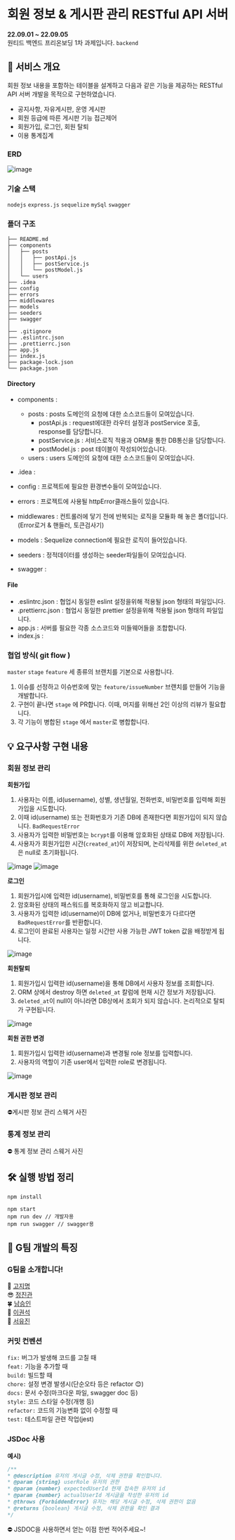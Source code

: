 # 회원 정보 & 게시판 관리 RESTful API 서버
**22.09.01 ~ 22.09.05**   
원티드 백엔드 프리온보딩 1차 과제입니다. `backend`
## 🌱 서비스 개요
회원 정보 내용을 포함하는 테이블을 설계하고 다음과 같은 기능을 제공하는 RESTful API 서버 개발을 목적으로 구현하였습니다.

- 공지사항, 자유게시판, 운영 게시판
- 회원 등급에 따른 게시판 기능 접근제어
- 회원가입, 로그인, 회원 탈퇴
- 이용 통계집계
### ERD

![image](https://user-images.githubusercontent.com/50348197/188470317-17512323-9cc4-4c7f-a4a0-899035d5f29c.png)
### 기술 스택
`nodejs` `express.js` `sequelize` `mySql` `swagger`

### 폴더 구조
```.
├── README.md
├── components
│   ├── posts
│   │   ├── postApi.js
│   │   ├── postService.js
│   │   └── postModel.js
│   └── users
├── .idea
├── config
├── errors
├── middlewares
├── models
├── seeders
├── swagger
│
├── .gitignore
├── .eslintrc.json
├── .prettierrc.json
├── app.js
├── index.js
├── package-lock.json
└── package.json
```
#### Directory
* components : 
    * posts : posts 도메인의 요청에 대한 소스코드들이 모여있습니다.
      * postApi.js : request에대한 라우터 설정과 postService 호출, response를 담당합니다.
      * postService.js : 서비스로직 적용과 ORM을 통한 DB통신을 담당합니다.
      * postModel.js : post 테이블이 작성되어있습니다.
    * users : users 도메인의 요청에 대한 소스코드들이 모여있습니다.

* .idea : 
* config : 프로젝트에 필요한 환경변수들이 모여있습니다.
* errors : 프로젝트에 사용될 httpError클래스들이 있습니다.
* middlewares : 컨트롤러에 닿기 전에 반복되는 로직을 모듈화 해 놓은 폴더입니다.(Error로거 & 핸들러, 토큰검사기)
* models : Sequelize connection에 필요한 로직이 들어있습니다.
* seeders : 정적데이터를 생성하는 seeder파일들이 모여있습니다.
* swagger : 

#### File
* .eslintrc.json : 협업시 동일한 eslint 설정을위해 적용될 json 형태의 파일입니다.
* .prettierrc.json : 협업시 동일한 prettier 설정을위해 적용될 json 형태의 파일입니다.
* app.js : 서버를 필요한 각종 소스코드와 미들웨어들을 조합합니다.
* index.js : 

### 협업 방식( git flow )
  
   
  
`master` `stage` `feature` 세 종류의 브랜치를 기본으로 사용합니다.  
1. 이슈를 선정하고 이슈번호에 맞는 `feature/issueNumber` 브랜치를 만들어 기능을 개발합니다.  
2. 구현이 끝나면 `stage` 에 PR합니다. 이때, 머지를 위해선 2인 이상의 리뷰가 필요합니다.  
3. 각 기능이 병합된 `stage` 에서 `master`로 병합합니다.  

## 💡 요구사항 구현 내용
### 회원 정보 관리
**회원가입**  
  1. 사용자는 이름, id(username), 성별, 생년월일, 전화번호, 비밀번호를 입력해 회원가입을 시도합니다.
  2. 이때 id(username) 또는 전화번호가 기존 DB에 존재한다면 회원가입이 되지 않습니다. `BadRequestError`
  3. 사용자가 입력한 비밀번호는 `bcrypt`를 이용해 암호화된 상태로 DB에 저장됩니다.
  4. 사용자가 회원가입한 시간(`created_at`)이 저장되며, 논리삭제를 위한 `deleted_at`은 null로 초기화됩니다.
    
![image](https://user-images.githubusercontent.com/50348197/188390937-868a531e-19c0-47f9-b2a2-a3a715a48b32.png)
![image](https://user-images.githubusercontent.com/50348197/188390999-fd5821fa-6105-4726-b563-3ed4ac373966.png)
  
**로그인**    
  1. 회원가입시에 입력한 id(username), 비밀번호를 통해 로그인을 시도합니다.
  2. 암호화된 상태의 패스워드를 복호화하지 않고 비교합니다.
  3. 사용자가 입력한 id(username)이 DB에 없거나, 비밀번호가 다르다면 `BadRequestError`를 반환합니다.
  4. 로그인이 완료된 사용자는 일정 시간만 사용 가능한 JWT token 값을 배정받게 됩니다.
    
![image](https://user-images.githubusercontent.com/50348197/188390601-462ab506-05ee-41cf-89cd-e474edcbb7a9.png)
  
**회원탈퇴**  
  1. 회원가입시 입력한 id(username)을 통해 DB에서 사용자 정보를 조회합니다.
  2. ORM 상에서 destroy 하면 `deleted_at` 칼럼에 현재 시간 정보가 저장됩니다.
  3. `deleted_at`이 null이 아니라면 DB상에서 조회가 되지 않습니다. 논리적으로 탈퇴가 구현됩니다.
    
![image](https://user-images.githubusercontent.com/50348197/188395081-500fae2c-baca-4e43-9dfe-c159bc1a0d44.png)
  
**회원 권한 변경**  
  1. 회원가입시 입력한 id(username)과 변경될 role 정보를 입력합니다.
  2. 사용자의 역할이 기존 user에서 입력한 role로 변경됩니다.
    
![image](https://user-images.githubusercontent.com/50348197/188395162-38e812b6-2bfd-439f-8c05-ff65c8e5072d.png)
  
### 게시판 정보 관리
  
  ⛔게시판 정보 관리 스웨거 사진
  
### 통계 정보 관리
  ⛔ 통계 정보 관리 스웨거 사진
  
## 🛠 실행 방법 정리
```
npm install
```
  
``` 
npm start 
npm run dev // 개발자용
npm run swagger // swagger용
```

## 🧐 G팀 개발의 특징
### G팀을 소개합니다! 

🤴 [고지명](https://github.com/jimyungkoh)   
😎 [정진관](https://github.com/dingwan0331)   
🍀 [남승인](https://github.com/RunningLearner)  
🔪 [이권석](https://github.com/LEEGWONSEOK)  
👶 [서유진](https://github.com/yujiniii)  


### 커밋 컨벤션
`fix:` 버그가 발생해 코드를 고칠 때   
`feat:` 기능을 추가할 때  
`build:` 빌드할 때  
`chore:` 설정 변경 발생시(단순오타 등은 refactor 😊)   
`docs:` 문서 수정(마크다운 파일, swagger doc 등)   
`style:` 코드 스타일 수정(개행 등)   
`refactor:` 코드의 기능변화 없이 수정할 때  
`test:`  테스트파일 관련 작업(jest)   
  
 ### JSDoc 사용
 **예시)**
 ```js
 /**
 * @description 유저의 게시글 수정, 삭제 권한을 확인합니다.
 * @param {string} userRole 유저의 권한
 * @param {number} expectedUserId 현재 접속한 유저의 id
 * @param {number} actualUserId 게시글을 작성한 유저의 id
 * @throws {ForbiddenError} 유저는 해당 게시글 수정, 삭제 권한이 없음
 * @returns {boolean} 게시글 수정, 삭제 권한을 확인 결과
 */
 ```
⛔ JSDOC을 사용하면서 얻는 이점 한번 적어주세요~!
